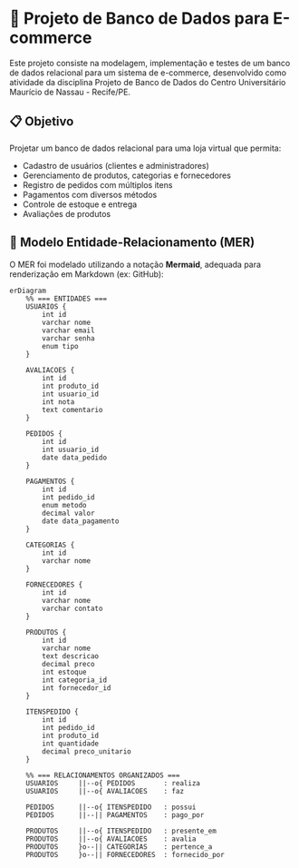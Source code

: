# 🛒 Projeto de Banco de Dados para E-commerce

Este projeto consiste na modelagem, implementação e testes de um banco de dados relacional para um sistema de e-commerce, desenvolvido como atividade da disciplina Projeto de Banco de Dados do Centro Universitário Maurício de Nassau - Recife/PE.

## 📋 Objetivo

Projetar um banco de dados relacional para uma loja virtual que permita:
- Cadastro de usuários (clientes e administradores)
- Gerenciamento de produtos, categorias e fornecedores
- Registro de pedidos com múltiplos itens
- Pagamentos com diversos métodos
- Controle de estoque e entrega
- Avaliações de produtos

## 📐 Modelo Entidade-Relacionamento (MER)

O MER foi modelado utilizando a notação **Mermaid**, adequada para renderização em Markdown (ex: GitHub):

```mermaid
erDiagram
    %% === ENTIDADES ===
    USUARIOS {
        int id
        varchar nome
        varchar email
        varchar senha
        enum tipo
    }

    AVALIACOES {
        int id
        int produto_id
        int usuario_id
        int nota
        text comentario
    }

    PEDIDOS {
        int id
        int usuario_id
        date data_pedido
    }

    PAGAMENTOS {
        int id
        int pedido_id
        enum metodo
        decimal valor
        date data_pagamento
    }

    CATEGORIAS {
        int id
        varchar nome
    }

    FORNECEDORES {
        int id
        varchar nome
        varchar contato
    }

    PRODUTOS {
        int id
        varchar nome
        text descricao
        decimal preco
        int estoque
        int categoria_id
        int fornecedor_id
    }

    ITENSPEDIDO {
        int id
        int pedido_id
        int produto_id
        int quantidade
        decimal preco_unitario
    }

    %% === RELACIONAMENTOS ORGANIZADOS ===
    USUARIOS     ||--o{ PEDIDOS       : realiza
    USUARIOS     ||--o{ AVALIACOES    : faz

    PEDIDOS      ||--o{ ITENSPEDIDO   : possui
    PEDIDOS      ||--|| PAGAMENTOS    : pago_por

    PRODUTOS     ||--o{ ITENSPEDIDO   : presente_em
    PRODUTOS     ||--o{ AVALIACOES    : avalia
    PRODUTOS     }o--|| CATEGORIAS    : pertence_a
    PRODUTOS     }o--|| FORNECEDORES  : fornecido_por


